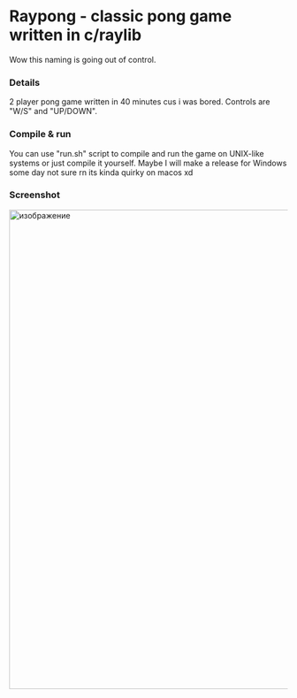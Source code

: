 # Raypong - classic pong game written in c/raylib
Wow this naming is going out of control.
### Details
2 player pong game written in 40 minutes cus i was bored. Controls are "W/S" and "UP/DOWN".
### Compile & run
You can use "run.sh" script to compile and run the game on UNIX-like systems or just compile it yourself. Maybe I will make a release for Windows some day not sure rn its kinda quirky on macos xd
### Screenshot
<img width="867" alt="изображение" src="https://github.com/user-attachments/assets/e4f25ffb-cf0e-480e-9127-e62dba507420" />
